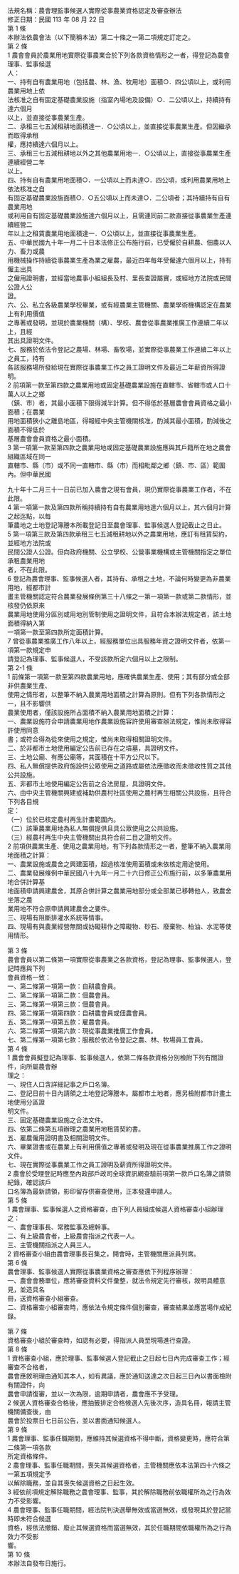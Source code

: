 法規名稱：農會理監事候選人實際從事農業資格認定及審查辦法  
修正日期：民國 113 年 08 月 22 日  
第 1 條  
本辦法依農會法（以下簡稱本法）第二十條之一第二項規定訂定之。  
第 2 條  
1 農會會員於農業用地實際從事農業合於下列各款資格情形之一者，得登記為農會理事、監事候選  
人：  
一、持有自有農業用地（包括農、林、漁、牧用地）面積○．四公頃以上，或利用農業用地上依  
法核准之自有固定基礎農業設施（指室內場地及設備）○．二公頃以上，持續持有達六個月  
以上，並直接從事農業生產。  
二、承租三七五減租耕地面積達一．○公頃以上，並直接從事農業生產。但因繼承而取得承租  
權，應持續達六個月以上。  
三、承租三七五減租耕地以外之其他農業用地一．○公頃以上，直接從事農業生產連續經營二年  
以上。  
四、持有自有農業用地面積○．一公頃以上而未達○．四公頃，或利用農業用地上依法核准之自  
有固定基礎農業設施面積○．○五公頃以上而未達○．二公頃者；其持續持有自有農業用地  
或利用自有固定基礎農業設施達六個月以上，且需連同前二款直接從事農業生產連續經營二  
年以上之租賃農業用地面積達一．○公頃以上，並直接從事農業生產。  
五、中華民國九十年一月二十日本法修正公布施行前，已受僱於自耕農、佃農以人力、畜力或農  
用機械操作持續從事農業生產為業之雇農，最近四年每年受僱達六個月以上，持有僱主出具  
之僱用證明書，並經當地農事小組組長及村、里長查證屬實，或經地方法院或民間公證人公  
證。  
六、公、私立各級農業學校畢業，或有經農業主管機關、農業學術機構認定在農業上有利用價值  
之專著或發明，並現於農業機關（構）、學校、農會從事農業推廣工作連續二年以上，且經  
其出具證明文件。  
七、服務於依法令登記之農場、林場、畜牧場，並實際從事農業工作連續二年以上之員工，持有  
各該服務場所發給現在實際從事農業工作之員工證明文件及最近二年薪資所得證明。  
2 前項第一款至第四款之農業用地或固定基礎農業設施在直轄市、省轄市或人口十萬人以上之鄉  
（鎮、市）者，其最小面積下限得減半計算。但不得低於基層農會會員資格之最小面積；在農業  
用地面積狹小之離島地區，得報經中央主管機關核准，酌減其最小面積，酌減後之面積不得低於  
基層農會會員資格之最小面積。  
3 第一項第一款至第四款之農業用地或固定基礎農業設施應與其戶籍所在地之農會組織區域在同一  
直轄市、縣（市）或不同一直轄市、縣（市）而相毗鄰之鄉（鎮、市、區）範圍內。但中華民國  


九十年十二月三十一日前已加入農會之現有會員，現仍實際從事農業工作者，不在此限。  
4 第一項第一款及第四款所稱持續持有自有農業用地達六個月以上，其六個月計算之起迄點，以每  
筆農地之土地登記簿謄本所載登記日至農會理事、監事候選人登記截止之日止。  
5 第一項第三款及第四款承租三七五減租耕地以外之農業用地，應訂有租賃契約，並經地方法院或  
民間公證人公證。但向政府機關、公立學校、公營事業機構或主管機關指定之單位承租農業用地  
者，不在此限。  
6 登記為農會理事、監事候選人者，其持有、承租之土地，不論何時變更為非農業用地，經都市計  
畫主管機關認定符合農業發展條例第三十八條之一第一項第一款或第二款情形，並核發仍依原來  
農業用地使用分區別或用地別管制使用之證明文件，且符合本辦法規定者，該土地面積得納入第  
一項第一款至第四款所定面積計算。  
7 曾從事農業推廣工作八年以上，經服務單位出具服務年資之證明文件者，依第一項第一款規定申  
請登記為理事、監事候選人，不受該款所定六個月以上之限制。  
第 2-1 條  
1 前條第一項第一款至第四款農業用地，應確供農業生產、使用；其有部分或全部非供農業生產、  
使用之情形者，以整筆不納入農業用地面積之計算為原則。但有下列各款情形之一，且不影響供  
農業使用者，僅該設施所占面積不納入農業用地面積之計算：  
一、農業設施符合申請農業用地作農業設施容許使用審查辦法規定，惟尚未取得容許使用同意  
書；或符合得為從來使用之規定，惟尚未取得相關證明文件。  
二、於非都市土地使用編定公告前已存在之墳墓，具證明文件。  
三、土地公廟、有應公廟等，其面積在十平方公尺以下。  
四、私人無償提供政府施設供公眾使用之道路或屬依法應徵收而未徵收性質之其他公共設施。  
五、非都市土地使用編定公告前之合法房屋，具證明文件。  
六、由中央主管機關興建或補助供農村社區使用之農村再生相關公共設施，且符合下列各目規  
定：  
（一）位於已核定農村再生計畫範圍內。  
（二）該筆農業用地為私人無償提供且具公眾使用之公共設施。  
（三）經農村再生中央主管機關出具符合前二目之證明文件。  
2 前項供農業生產、使用之農業用地，有下列各款情形之一者，整筆不納入農業用地面積之計算：  
一、農業設施或農舍之興建面積，超過核准使用面積或未依核定用途使用。  
二、農業發展條例中華民國八十九年一月二十六日修正公布施行前，以多筆農業用地合併計算基  
地面積申請興建農舍，其原合併計算之農業用地部分或全部業已移轉他人，致農舍坐落之農  
業用地不符合原申請興建農舍之要件。  
三、現場有阻斷排灌水系統等情事。  
四、現場有與農業經營無關或妨礙耕作之障礙物、砂石、廢棄物、柏油、水泥等使用情形。  


第 3 條  
農會會員以第二條第一項實際從事農業之各款資格，登記為理事、監事候選人，登記時應與下列  
會員資格一致：  
一、第二條第一項第一款：自耕農會員。  
二、第二條第一項第二款：佃農會員。  
三、第二條第一項第三款：佃農會員。  
四、第二條第一項第四款：自耕農會員或佃農會員。  
五、第二條第一項第五款：雇農會員。  
六、第二條第一項第六款：現從事農業推廣工作會員。  
七、第二條第一項第七款：服務於依法令登記之農、林、牧場員工會員。  
第 4 條  
1 農會會員擬登記為理事、監事候選人，依第二條各款資格分別檢附下列有關證件，向所屬農會辦  
理之：  
一、現住人口含詳細記事之戶口名簿。  
二、登記日前十日內請領之土地登記簿謄本。屬都市土地者，應另檢附都市計畫土地使用分區證  
明文件。  
三、固定基礎農業設施之合法文件。  
四、依第二條第五項辦理之農業用地租賃契約書。  
五、雇農僱用證明書及相關證明文件。  
六、畢業證書或在農業上有利用價值之專著或發明及現在從事農業推廣工作之證明文件。  
七、現在實際從事農業工作之員工證明及薪資所得證明文件。  
2 農會於受理登記時應至內政部戶政司全球資訊網查驗前項第一款戶口名簿之請領紀錄，確認該戶  
口名簿為最新請領，影印留存供審查使用，正本發還申請人。  
第 5 條  
1 農會理事、監事候選人之資格審查，由下列人員組成候選人資格審查小組辦理之：  
一、農會理事長、常務監事及總幹事。  
二、有上級農會者，上級農會指派之代表一人。  
三、主管機關指派之人員三人。  
2 資格審查小組由農會理事長召集之，開會時，主管機關應派員列席。  
第 6 條  
農會理事、監事候選人實際從事農業資格之審查應依下列程序辦理：  
一、農會會務單位，應將審查資料文件彙整，就法令規定先行審核，敘明具體意見，並造具名  
冊，送資格審查小組審查。  
二、資格審查小組審查時，應依法令規定條件個別審查，審查結果並應當場作成紀錄。  


第 7 條  
資格審查小組於審查時，如認有必要，得指派人員至現場進行查證。  
第 8 條  
1 資格審查小組，應於理事、監事候選人登記截止之日起七日內完成審查工作；經審查不合格者，  
農會應敘明理由通知其本人，如有異議，應於通知送達之次日起三日內以書面檢附有關證件，向  
農會申請復審，並以一次為限，逾期申請者，農會應不予受理。  
2 候選人資格審查合格後，應抽籤排定合格候選人先後次序，造具名冊，報請主管機關備查後，由  
農會於投票日七日前公告，並以書面通知候選人。  
第 9 條  
1 農會理事、監事任職期間，應維持其候選資格不得中斷，資格變更時，應符合第二條第一項各款  
所定資格條件。  
2 農會理事、監事任職期間，喪失其候選資格者，主管機關應依本法第四十六條之一第五項規定予  
以解除職務，並自其喪失候選資格之日起生效。  
3 經依前項規定解除職務之農會理事、監事，其於解除職務前依職權所為之行為效力不受影響。  
4 農會理事、監事任職期間，經法院判決選舉無效或當選無效，或發現其於登記當時即未符合候選  
資格，經依法撤銷、廢止其候選資格而當選無效，其於任職期間依職權所為之行為效力不受影  
響。  
第 10 條  
本辦法自發布日施行。  



